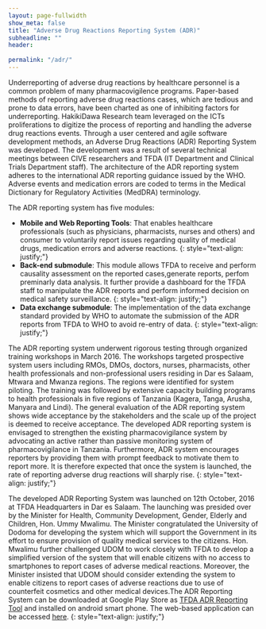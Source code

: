 ```yaml
---
layout: page-fullwidth
show_meta: false
title: "Adverse Drug Reactions Reporting System (ADR)"
subheadline: ""
header:
   
permalink: "/adr/"
---
```


Underreporting of adverse drug reactions by healthcare personnel is a common problem of many pharmacovigilence programs. Paper-based methods of reporting adverse drug reactions cases, which are tedious and prone to data errors, have been charted as one of inhibiting factors for underreporting. HakikiDawa Research team leveraged on the ICTs proliferations to digitize the process of reporting and handling the adverse drug reactions events. Through a user centered and agile software development methods, an Adverse Drug Reactions (ADR) Reporting System was developed. The development was a result of several technical meetings between CIVE researchers and TFDA (IT Department and Clinical Trials Department staff). The architecture of the ADR reporting system adheres to the international ADR reporting guidance issued by the WHO. Adverse events and medication errors are coded to terms in the Medical Dictionary for Regulatory Activities (MedDRA) terminology.

The ADR reporting system has five modules:

* **Mobile and Web Reporting Tools**: That enables healthcare professionals (such as physicians, pharmacists, nurses and others) and consumer  to voluntarily report issues​ ​regarding quality of medical drugs, medication errors and adverse reactions.
{: style="text-align: justify;"}
* **Back-end submodule**: This module allows TFDA to receive and perform causality assessment on the reported cases,generate reports, perfom preminarly data analysis. It further  provide a dashboard for the TFDA ​staff ​to manipulate the ADR reports and perform informed decision on medical safety surveillance​.
{: style="text-align: justify;"}
* **Data exchange submodule**: The implementation of the data exchange standard provided by WHO to automate the submission of
the ADR reports from TFDA to WHO to avoid re-entry of data.
{: style="text-align: justify;"}

The ADR reporting system underwent rigorous testing through organized training workshops in
March 2016. The workshops targeted prospective system users including RMOs, DMOs, doctors, nurses, pharmacists, other health professionals and non-professional users residing in Dar es Salaam, Mtwara and Mwanza regions. The regions were identified for system piloting. The training was followed by extensive capacity building programs to health professionals in five regions of Tanzania (Kagera, Tanga, Arusha, Manyara and Lindi). The general evaluation of the ADR reporting system shows wide acceptance by the stakeholders and the scale up of the project is deemed to receive acceptance. The developed ADR reporting system is envisaged to strengthen the existing pharmacovigilance system by advocating an active rather than passive monitoring system of pharmacovigilance in Tanzania. Furthermore, ADR system encourages reporters by providing them with prompt feedback to motivate them to report more. It is therefore expected that once the system is launched, the rate of reporting adverse drug reactions will sharply rise.
{: style="text-align: justify;"}

The developed ADR Reporting System was launched on 12th October, 2016 at TFDA
Headquarters in Dar es Salaam. The launching was presided over by the Minister for Health, Community Development, Gender, Elderly and Children, Hon. Ummy Mwalimu. The Minister congratulated the University of Dodoma for developing the system which will support the Government in its effort to ensure provision of quality medical services to the citizens. Hon. Mwalimu further challenged UDOM to work closely with TFDA to develop a simplified version of the system that will enable citizens with no access to smartphones to report cases of adverse medical reactions. Moreover, the Minister insisted that UDOM should consider extending the system to enable citizens to report cases of adverse reactions due to use of counterfeit cosmetics and other medical devices.The ADR Reporting System can be downloaded at Google Play Store as [TFDA ADR Reporting Tool](https://play.google.com/store/apps/details?id=com.cive.HakikiDawaADR&hl=en) and installed on android smart phone. The web-based application can be accessed [here](http://www.tfda.go.tz/adr/).
{: style="text-align: justify;"}
